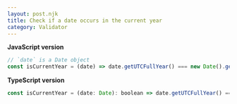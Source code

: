 ```yaml
---
layout: post.njk
title: Check if a date occurs in the current year
category: Validator
---
```


**JavaScript version**

```js
// `date` is a Date object
const isCurrentYear = (date) => date.getUTCFullYear() === new Date().getUTCFullYear();
```

**TypeScript version**

```js
const isCurrentYear = (date: Date): boolean => date.getUTCFullYear() === new Date().getUTCFullYear();
```
